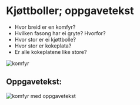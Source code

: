 # Kjøttboller; oppgavetekst

- Hvor breid er en komfyr?
- Hvilken fasong har ei gryte? Hvorfor?
- Hvor stor er ei kjøttbolle?
- Hvor stor er kokeplata? 
- Er alle kokeplatene like store?

![komfyr](komfyr.png)
<!--funker også med html her  <img src="komfyr.png" width=300> -->


## Oppgavetekst:
![komfyr med oppgavetekst](komfyr_med_oppgavetekst.png)
<!--funker også med html her  <img src="komfyr_med_oppgavetekst.png" width=300> -->

